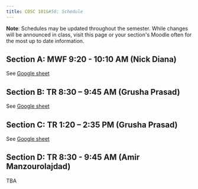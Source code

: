 ```yaml
---
title: COSC 101&#58; Schedule
---
```


**Note**: Schedules may be updated throughout the semester. While changes will be announced in class, visit this page or your section's Moodle often for the most up to date information. 

## Section A: MWF 9:20 - 10:10 AM (Nick Diana)
See [Google sheet](https://docs.google.com/spreadsheets/d/1vf0sVmSsBRLf531TRgLCwzoB8onnHU6IKrs6f9ZcXis/edit?usp=sharing) 

## Section B: TR 8:30 – 9:45 AM (Grusha Prasad)
See [Google sheet](https://docs.google.com/spreadsheets/d/1_WZ9Xg2saI865vpNOkWT88MevJcEU08IUaSRpuSclVg/edit?usp=sharing)

## Section C: TR 1:20 – 2:35 PM (Grusha Prasad)
See [Google sheet](https://docs.google.com/spreadsheets/d/1_WZ9Xg2saI865vpNOkWT88MevJcEU08IUaSRpuSclVg/edit?usp=sharing)

## Section D: TR 8:30 - 9:45 AM (Amir Manzourolajdad)
TBA

